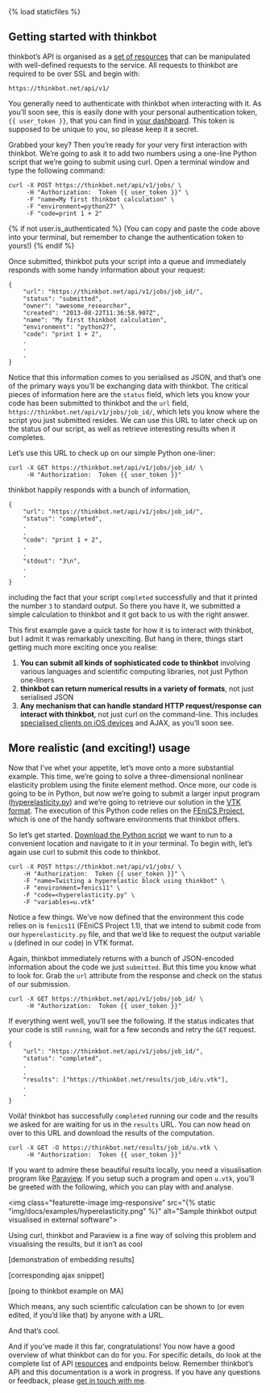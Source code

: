 {% load staticfiles %}

## Getting started with thinkbot

thinkbot&#8217;s API is organised as a [set of resources](#resources) that can be manipulated with well-defined requests to the service. All requests to thinkbot are required to be over SSL and begin with:


    https://thinkbot.net/api/v1/


You generally need to authenticate with thinkbot when interacting with it. As you&#8217;ll soon see, this is easily done with your personal authentication token, `{{ user_token }}`, that you can find in [your dashboard](/dashboard/). This token is supposed to be unique to you, so please keep it a secret.

Grabbed your key? Then you&#8217;re ready for your very first interaction with thinkbot. We&#8217;re going to ask it to add two numbers using a one-line Python script that we&#8217;re going to submit using curl. Open a terminal window and type the following command:


    curl -X POST https://thinkbot.net/api/v1/jobs/ \
         -H "Authorization:  Token {{ user_token }}" \
         -F "name=My first thinkbot calculation" \
         -F "environment=python27" \
         -F "code=print 1 + 2"


{% if not user.is_authenticated %}
(You can copy and paste the code above into your terminal, but remember to change the authentication token to yours!)
{% endif %}

Once submitted, thinkbot puts your script into a queue and immediately responds with some handy information about your request:

    {
        "url": "https://thinkbot.net/api/v1/jobs/job_id/",
        "status": "submitted",
        "owner": "awesome_researcher",
        "created": "2013-08-22T11:36:58.907Z",
        "name": "My first thinkbot calculation",
        "environment": "python27",
        "code": "print 1 + 2",
        .
        .
        .
    }

Notice that this information comes to you serialised as JSON, and that&#8217;s one of the primary ways you&#8217;ll be exchanging data with thinkbot. The critical pieces of information here are the `status` field, which lets you know your code has been submitted to thinkbot and the `url` field, `https://thinkbot.net/api/v1/jobs/job_id/`, which lets you know where the script you just submitted resides. We can use this URL to later check up on the status of our script, as well as retrieve interesting results when it completes.

Let&#8217;s use this URL to check up on our simple Python one-liner:

    curl -X GET https://thinkbot.net/api/v1/jobs/job_id/ \
         -H "Authorization:  Token {{ user_token }}"


thinkbot happily responds with a bunch of information,

    {
        "url": "https://thinkbot.net/api/v1/jobs/job_id/",
        "status": "completed",
        .
        .
        "code": "print 1 + 2",
        .
        .
        "stdout": "3\n",
        .
        .
    }

including the fact that your script `completed` successfully and that it printed the number `3` to standard output. So there you have it, we submitted a simple calculation to thinkbot and it got back to us with the right answer.

This first example gave  a quick taste for how it is to interact with thinkbot, but I admit it was remarkably unexciting. But hang in there, things start getting much more exciting once you realise:

1. **You can submit all kinds of sophisticated code to thinkbot** involving various languages and scientific computing libraries, not just Python one-liners
2. **thinkbot can return numerical results in a variety of formats**, not just serialised JSON
3. **Any mechanism that can handle standard HTTP request/response can interact with thinkbot**, not just curl on the command-line. This includes [specialised clients on iOS devices](https://plus.google.com/100382636415340600164/posts/j6SwiVP2UJB) and AJAX, as you&#8217;ll soon see.

## More realistic (and exciting!) usage

Now that I&#8217;ve whet your appetite, let&#8217;s move onto a more substantial example. This time, we&#8217;re going to solve a three-dimensional nonlinear elasticity problem using the finite element method. Once more, our code is going to be in Python, but now we&#8217;re going to submit a larger input program ([hyperelasticity.py](https://thinkbot.net/assets/files/docs/examples/hyperelasticity.py)) and we&#8217;re going to retrieve our solution in the [VTK format](http://www.vtk.org/). The execution of this Python code relies on the [FEniCS Project](http://fenicsproject.org/), which is one of the handy software environments that thinkbot offers.

So let&#8217;s get started. [Download the Python script](https://thinkbot.net/assets/files/docs/examples/hyperelasticity.py) we want to run to a convenient location and navigate to it in your terminal. To begin with, let&#8217;s again use curl to submit this code to thinkbot.

    curl -X POST https://thinkbot.net/api/v1/jobs/ \
        -H "Authorization:  Token {{ user_token }}" \
        -F "name=Twisting a hyperelastic block using thinkbot" \
        -F "environment=fenics11" \
        -F "code=<hyperelasticity.py" \
        -F "variables=u.vtk"

Notice a few things. We&#8217;ve now defined that the environment this code relies on is `fenics11` (FEniCS Project 1.1), that we intend to submit code from our `hyperelasticity.py` file, and that we&#8217;d like to request the output variable `u` (defined in our code) in VTK format.

Again, thinkbot immediately returns with a bunch of JSON-encoded information about the code we just `submitted`. But this time you know what to look for. Grab the `url` attribute from the response and check on the status of our submission.

    curl -X GET https://thinkbot.net/api/v1/jobs/job_id/ \
         -H "Authorization:  Token {{ user_token }}"

If everything went well, you&#8217;ll see the following. If the status indicates that your code is still `running`, wait for a few seconds and retry the `GET` request.

    {
        "url": "https://thinkbot.net/api/v1/jobs/job_id/",
        "status": "completed",
        .
        .
        "results": ["https://thinkbot.net/results/job_id/u.vtk"],
        .
        .
    }

Voil&agrave;! thinkbot has successfully `completed` running our code and the results we asked for are waiting for us in the `results` URL. You can now head on over to this URL and download the results of the computation.

    curl -X GET -O https://thinkbot.net/results/job_id/u.vtk \
         -H "Authorization:  Token {{ user_token }}"

If you want to admire these beautiful results locally, you need a visualisation program like [Paraview](http://www.paraview.org/). If you setup such a program and open `u.vtk`, you&#8217;ll be greeted with the following, which you can play with and analyse.

<img class="featurette-image img-responsive" src="{% static "img/docs/examples/hyperelasticity.png" %}" alt="Sample thinkbot output visualised in external software">

Using curl, thinkbot and Paraview is a fine way of solving this problem and visualising the results, but it isn&#8217;t as cool

[demonstration of embedding results]

[corresponding ajax snippet]

[poing to thinkbot example on MA]

Which means, any such scientific calculation can be shown to (or even edited, if you&#8217;d like that) by anyone with a URL.

And that&#8217;s cool.

And if you&#8217;ve made it this far, congratulations! You now have a good overview of what thinkbot can do for you. For specific details, do look at the complete list of API [resources](#resources) and endpoints below. Remember thinkbot&#8217;s API and this documentation is a work in progress. If you have any questions or feedback, please [get in touch with me](mailto:support@thinkbot.net).
